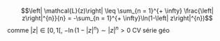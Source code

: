 $$\left| \mathcal{L}(z)\right| \leq \sum_{n = 1}^{+ \infty} \frac{\left| z\right|^{n}}{n} = -\sum_{n = 1}^{+ \infty}\ln(1-\left| z\right|^{n})$$
comme $\left| z\right| \in [0, 1 [$, 
$-\ln(1-\left| z\right|^{n}) \sim \left| z\right|^{n}> 0$ CV série géo

